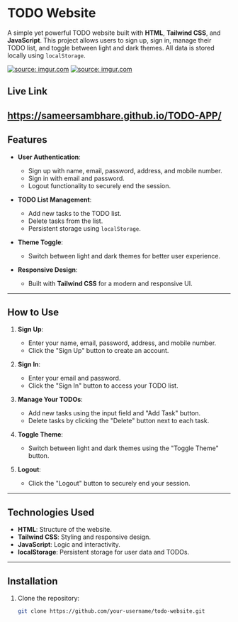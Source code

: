 # TODO Website

A simple yet powerful TODO website built with **HTML**, **Tailwind CSS**, and **JavaScript**. This project allows users to sign up, sign in, manage their TODO list, and toggle between light and dark themes. All data is stored locally using `localStorage`.

<a href="https://imgur.com/iIFcM1d"><img src="https://i.imgur.com/iIFcM1d.png" title="source: imgur.com" /></a>
<a href="https://imgur.com/Sl87qfF"><img src="https://i.imgur.com/Sl87qfF.png" title="source: imgur.com" /></a>

## Live Link
https://sameersambhare.github.io/TODO-APP/
---

## Features

- **User Authentication**:
  - Sign up with name, email, password, address, and mobile number.
  - Sign in with email and password.
  - Logout functionality to securely end the session.

- **TODO List Management**:
  - Add new tasks to the TODO list.
  - Delete tasks from the list.
  - Persistent storage using `localStorage`.

- **Theme Toggle**:
  - Switch between light and dark themes for better user experience.

- **Responsive Design**:
  - Built with **Tailwind CSS** for a modern and responsive UI.

---

## How to Use

1. **Sign Up**:
   - Enter your name, email, password, address, and mobile number.
   - Click the "Sign Up" button to create an account.

2. **Sign In**:
   - Enter your email and password.
   - Click the "Sign In" button to access your TODO list.

3. **Manage Your TODOs**:
   - Add new tasks using the input field and "Add Task" button.
   - Delete tasks by clicking the "Delete" button next to each task.

4. **Toggle Theme**:
   - Switch between light and dark themes using the "Toggle Theme" button.

5. **Logout**:
   - Click the "Logout" button to securely end your session.

---

## Technologies Used

- **HTML**: Structure of the website.
- **Tailwind CSS**: Styling and responsive design.
- **JavaScript**: Logic and interactivity.
- **localStorage**: Persistent storage for user data and TODOs.

---

## Installation

1. Clone the repository:
   ```bash
   git clone https://github.com/your-username/todo-website.git
